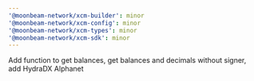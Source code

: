```yaml
---
'@moonbeam-network/xcm-builder': minor
'@moonbeam-network/xcm-config': minor
'@moonbeam-network/xcm-types': minor
'@moonbeam-network/xcm-sdk': minor
---
```


Add function to get balances, get balances and decimals without signer, add HydraDX Alphanet
